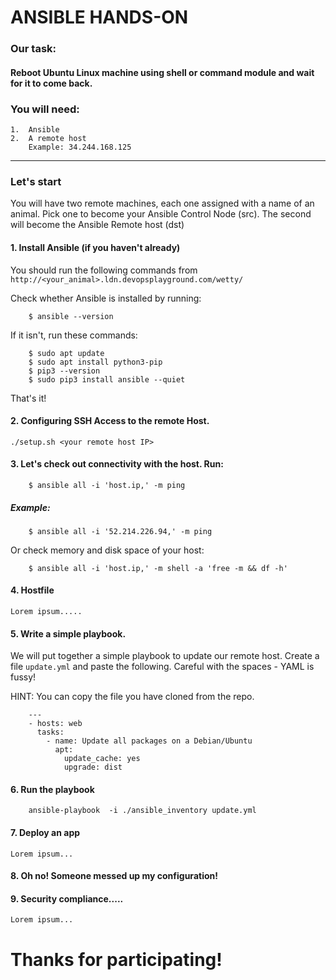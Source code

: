 # ANSIBLE HANDS-ON

### Our task:

#### Reboot Ubuntu Linux machine using shell or command module and wait for it to come back.

### You will need:

    1.  Ansible
    2.  A remote host
        Example: 34.244.168.125
------
### Let's start

You will have two remote machines, each one assigned with a name of an animal. 
Pick one to become your Ansible Control Node (src). The second will become the Ansible Remote host (dst)

#### 1. Install Ansible (if you haven't already)

You should run the following commands from `http://<your_animal>.ldn.devopsplayground.com/wetty/`

Check whether Ansible is installed by running:
        
        $ ansible --version

If it isn't, run these commands:
        
        $ sudo apt update
        $ sudo apt install python3-pip
        $ pip3 --version
        $ sudo pip3 install ansible --quiet

That's it!

#### 2. Configuring SSH Access to the remote Host. 

    ./setup.sh <your remote host IP>   

#### 3. Let's check out connectivity with the host. Run:

        $ ansible all -i 'host.ip,' -m ping    
##### Example:   
        $ ansible all -i '52.214.226.94,' -m ping

 Or check memory and disk space of your host:

        $ ansible all -i 'host.ip,' -m shell -a 'free -m && df -h'

#### 4. Hostfile

    Lorem ipsum.....

#### 5. Write a simple playbook.

We will put together a simple playbook to update our remote host. 
Create a file `update.yml` and paste the following. Careful with the spaces - YAML is fussy! 
    
HINT: You can copy the file you have cloned from the repo. 

        ---
        - hosts: web
          tasks:
            - name: Update all packages on a Debian/Ubuntu
              apt:
                update_cache: yes
                upgrade: dist


#### 6. Run the playbook

        ansible-playbook  -i ./ansible_inventory update.yml


#### 7. Deploy an app

    Lorem ipsum...  

#### 8. Oh no! Someone messed up my configuration!


#### 9. Security compliance.....

    Lorem ipsum...  

# Thanks for participating!